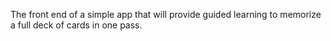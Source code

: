 The front end of a simple app that will provide guided learning to memorize a full deck of cards in one pass.